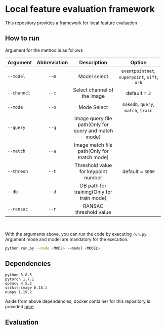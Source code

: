 # Local feature evaluation framework
This repository provides a framework for local feature evaluation

## How to run
Argument for the method is as follows

| Argument | Abbreviation | Description | Option |
|---|:---:|:---:|:---:|
|`--model`|`--m`|Model select|`eventpointnet`, `superpoint`, `sift`, `orb`|
|`--channel`|`--c`|Select channel of the image|default = `3`|
|`--mode`|`--o`|Mode Select|`makedb`, `query`, `match`, `train`|
|`--query`|`--q`|Image query file path(Only for query and match mode)||
|`--match`|`--a`|Image match file path(Only for match mode)||
|`--thresh`|`--t`|Threshold value for keypoint number|default = `3000`|
|`--db`|`--d`|DB path for training(Only for train mode)||
|`--ransac`|`--r`|RANSAC threshold value||

<br>

With the arguments above, you can run the code by executing `run.py`.
Argument mode and model are mandatory for the execution.

```bash
python run.py --mode <MODE> --model <MODEL> 
```


## Dependencies

```
python 3.8.5
pytorch 1.7.1
opencv 4.5.2
scikit-image 0.18.1
numpy 1.19.2
```

Aside from above dependencies, docker container for this repository is provided [here](https://hub.docker.com/r/howoongjun/eventpointnet)

## Evaluation
